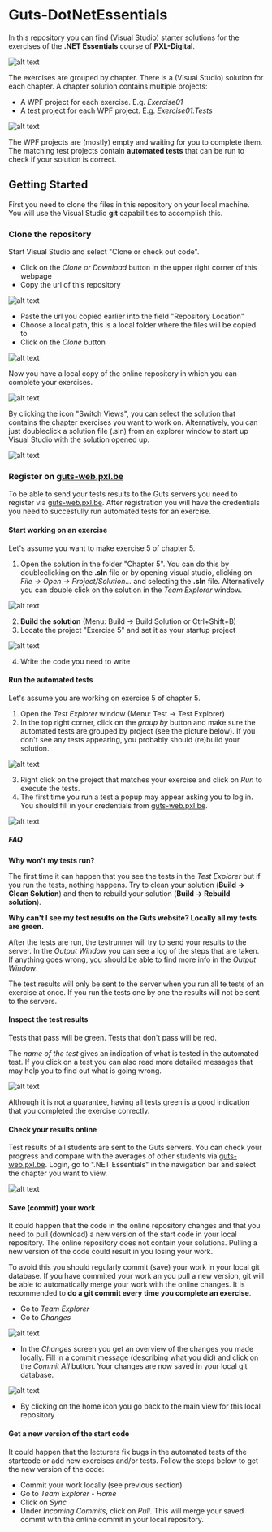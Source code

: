 # Guts-DotNetEssentials

In this repository you can find (Visual Studio) starter solutions for the exercises of the **.NET Essentials** course of **PXL-Digital**.

![alt text][img_book]

The exercises are grouped by chapter. There is a (Visual Studio) solution for each chapter.
A chapter solution contains multiple projects:

- A WPF project for each exercise. E.g. *Exercise01*
- A test project for each WPF project. E.g. *Exercise01.Tests*

![alt text][img_projects]

The WPF projects are (mostly) empty and waiting for you to complete them.
The matching test projects contain **automated tests** that can be run to check if your solution is correct.

## Getting Started

First you need to clone the files in this repository on your local machine.
You will use the Visual Studio **git** capabilities to accomplish this.

### Clone the repository

Start Visual Studio and select "Clone or check out code".

- Click on the *Clone or Download* button in the upper right corner of this webpage
- Copy the url of this repository

![alt text][img_clone_url]

- Paste the url you copied earlier into the field "Repository Location"
- Choose a local path, this is a local folder where the files will be copied to
- Click on the *Clone* button

![alt text][img_clone_vs]

Now you have a local copy of the online repository in which you can complete your exercises.

![alt text][img_cloned_repo_overview]

By clicking the icon "Switch Views", you can select the solution that contains the chapter exercises you want to work on. Alternatively, you can just doubleclick a solution file (.sln) from an explorer window to start up Visual Studio with the solution opened up.

![alt text][img_switch_views]

### Register on [guts-web.pxl.be](https://guts-web.pxl.be)

To be able to send your tests results to the Guts servers you need to register via [guts-web.pxl.be](https://guts-web.pxl.be/register).
After registration you will have the credentials you need to succesfully run automated tests for an exercise.

#### Start working on an exercise

Let's assume you want to make exercise 5 of chapter 5.

1. Open the solution in the folder "Chapter 5". You can do this by doubleclicking on the **.sln** file or by opening visual studio, clicking on *File &rightarrow; Open &rightarrow; Project/Solution...* and selecting the **.sln** file. Alternatively you can double click on the solution in the *Team Explorer* window.

![alt text][img_open_solution]

2. **Build the solution** (Menu: Build &rightarrow; Build Solution or Ctrl+Shift+B)
3. Locate the project "Exercise 5" and set it as your startup project

![alt text][img_startup_project]

4. Write the code you need to write

#### Run the automated tests

Let's assume you are working on exercise 5 of chapter 5.

1. Open the *Test Explorer* window (Menu: Test &rightarrow; Test Explorer)
2. In the top right corner, click on the *group by* button and make sure the automated tests are grouped by project (see the picture below). If you don't see any tests appearing, you probably should (re)build your solution.

![alt text][img_group_tests]

3. Right click on the project that matches your exercise and click on *Run* to execute the tests.
4. The first time you run a test a popup may appear asking you to log in. You should fill in your credentials from [guts-web.pxl.be](https://guts-web.pxl.be).

![alt text][img_login_vs]

##### FAQ

**Why won't my tests run?**

The first time it can happen that you see the tests in the *Test Explorer* but if you run the tests, nothing happens. 
Try to clean your solution (**Build &rightarrow; Clean Solution**) and then to rebuild your solution (**Build &rightarrow; Rebuild solution**).

**Why can't I see my test results on the Guts website? Locally all my tests are green.**

After the tests are run, the testrunner will try to send your results to the server. In the *Output Window* you can see a log of the steps that are taken.
If anything goes wrong, you should be able to find more info in the *Output Window*.

The test results will only be sent to the server when you run all te tests of an exercise at once. If you run the tests one by one the results will not be sent to the servers.

#### Inspect the test results

Tests that pass will be green. Tests that don't pass will be red.

The *name of the test* gives an indication of what is tested in the automated test.
If you click on a test you can also read more detailed messages that may help you to find out what is going wrong.

![alt text][img_test_detail]

Although it is not a guarantee, having all tests green is a good indication that you completed the exercise correctly.

#### Check your results online

Test results of all students are sent to the Guts servers.
You can check your progress and compare with the averages of other students via [guts-web.pxl.be](https://guts-web.pxl.be).
Login, go to ".NET Essentials" in the navigation bar and select the chapter you want to view.

![alt text][img_chapter_contents]

#### Save (commit) your work

It could happen that the code in the online repository changes and that you need to pull (download) a new version of the start code in your local repository.
The online repository does not contain your solutions. Pulling a new version of the code could result in you losing your work.

To avoid this you should regularly commit (save) your work in your local git database. If you have commited your work an you pull a new version, git will be able to automatically merge your work with the online changes.
It is recommended to **do a git commit every time you complete an exercise**.

- Go to *Team Explorer*
- Go to *Changes*

![alt text][img_team_explorer_goto_changes]

- In the *Changes* screen you get an overview of the changes you made locally. Fill in a commit message (describing what you did) and click on the *Commit All* button. Your changes are now saved in your local git database.

![alt text][img_team_explorer_changes]

- By clicking on the home icon you go back to the main view for this local repository

#### Get a new version of the start code

It could happen that the lecturers fix bugs in the automated tests of the startcode or add new exercises and/or tests.
Follow the steps below to get the new version of the code:

- Commit your work locally (see previous section)
- Go to *Team Explorer - Home*
- Click on *Sync*
- Under *Incoming Commits*, click on *Pull*. This will merge your saved commit with the online commit in your local repository.

[img_book]:Images/book.jpg "Handboek 'Programmeren in C#'"
[img_projects]:Images/projects.png "Solution for chapter five with its projects"
[img_clone_vs]:Images/clone_vs.png "Clone a project in Visual Studio"
[img_clone_url]:Images/clone_url.png "Copy repository url"
[img_cloned_repo_overview]:Images/cloned_repo_overview.png "Cloned repository overview"
[img_open_solution]:Images/open_solution.png "Open solution"
[img_startup_project]:Images/startup_project.png "Choose startup project"
[img_switch_views]:Images/switch_views.png "Choose solution to work on"
[img_group_tests]:Images/group_tests.png "Group tests by project"
[img_test_detail]:Images/test_detail.png "Details of a test result"
[img_login_vs]:Images/login_vs.png "Visual studio login"
[img_chapter_contents]:Images/chaptercontents.png "Chapter contents"
[img_team_explorer_goto_changes]:Images/team_explorer_goto_changes.png "Team Explorer - go to Changes"
[img_team_explorer_changes]:Images/team_explorer_changes.png "Team Explorer - Changes"
